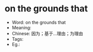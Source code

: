 # on the grounds that

- Word: on the grounds that
- Meaning: 
- Chinese: 因为；基于…理由；为理由
- Tags: 
- Eg.: 
